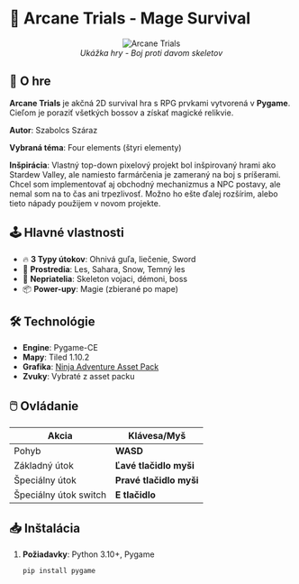 # 🧙 Arcane Trials - Mage Survival  

<p align="center">
  <img src="(https://github.com/szabolcsszaraz/OT_game/blob/main/images/at.png)" alt="Arcane Trials">
  <br>
  <em>Ukážka hry - Boj proti davom skeletov</em>
</p>

## 🎯 O hre  
**Arcane Trials** je akčná 2D survival hra s RPG prvkami vytvorená v **Pygame**. Cieľom je poraziť všetkých bossov a získať magické relikvie.  

**Autor**: Szabolcs Száraz

**Vybraná téma**: Four elements (štyri elementy)

**Inšpirácia**: Vlastný top-down pixelový projekt bol inšpirovaný hrami ako Stardew Valley, ale namiesto farmárčenia je zameraný na boj s príšerami. Chcel som implementovať aj obchodný mechanizmus a NPC postavy, ale nemal som na to čas ani trpezlivosť. Možno ho ešte ďalej rozšírim, alebo tieto nápady použijem v novom projekte.

## 🕹️ Hlavné vlastnosti  
- 🔥 **3 Typy útokov**: Ohnivá guľa, liečenie, Sword
- 🏰 **Prostredia**: Les, Sahara, Snow, Temný les 
- 👾 **Nepriatelia**: Skeleton vojaci, démoni, boss 
- 📦 **Power-upy**: Magie (zbierané po mape)  

## 🛠️ Technológie  
- **Engine**: Pygame-CE  
- **Mapy**: Tiled 1.10.2  
- **Grafika**: [Ninja Adventure Asset Pack](https://pixel-boy.itch.io/ninja-adventure-asset-pack)
- **Zvuky**: Vybraté z asset packu

## 🖱️ Ovládanie  
| Akcia | Klávesa/Myš |  
|-------|-------------|  
| Pohyb | **WASD** |  
| Základný útok | **Ľavé tlačidlo myši** |  
| Špeciálny útok | **Pravé tlačidlo myši** |  
| Špeciálny útok switch | **E tlačidlo** |  


## 📥 Inštalácia  
1. **Požiadavky**: Python 3.10+, Pygame  
   ```bash  
   pip install pygame  
